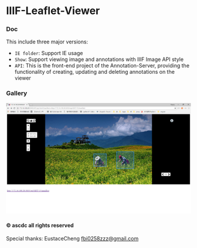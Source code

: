 # IIIF-Leaflet-Viewer

### Doc
This include three major versions:
* `IE folder`: Support IE usage
* `Show`: Support viewing image and annotations with IIIF Image API style
* `API`: This is the front-end project of the Annotation-Server, providing the functionality of creating, updating and deleting annotations on the viewer

### Gallery
![photo1](gallery/photo1.png)

#### © ascdc all rights reserved
Special thanks: EustaceCheng <fbi0258zzz@gmail.com>
